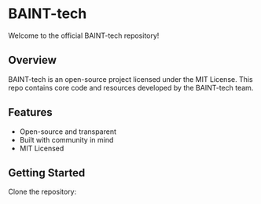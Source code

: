 # BAINT-tech

Welcome to the official BAINT-tech repository!

## Overview
BAINT-tech is an open-source project licensed under the MIT License. This repo contains core code and resources developed by the BAINT-tech team.

## Features
- Open-source and transparent
- Built with community in mind
- MIT Licensed

## Getting Started
Clone the repository:
